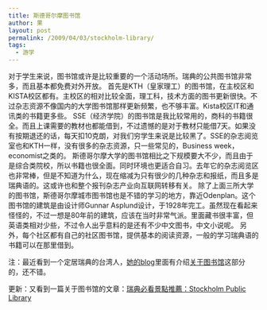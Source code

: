 ```yaml
---
title: 斯德哥尔摩图书馆
author: 果
layout: post
permalink: /2009/04/03/stockholm-library/
tags:
  - 游学
---
```

对于学生来说，图书馆或许是比较重要的一个活动场所。瑞典的公共图书馆非常多，而且基本都免费对外开放。 
首先是KTH（皇家理工）的图书馆，在主校区和KISTA校区都有。主校区的相对比较全面，理工科，技术方面的图书更新很快。不过杂志资源不像国内的大学图书馆那样更新频繁，也不够丰富。Kista校区IT和通讯类的书籍更多些。 
SSE（经济学院）的图书馆是我比较常用的，商科的书籍很全。而且上课需要的教材也都能借到，不过遗憾的是对于教材只能借7天。如果没有按期退还的话，每天扣10克朗，对我们穷学生来说是比较黑了。SSE的杂志阅览室也和KTH一样，没有很多的杂志资源，只一些常见的，Business week，economist之类的。 
斯德哥尔摩大学的图书馆相比之下规模要大不少，而且由于是综合类院校，所以书籍也很全面。同时环境也更适合自习。去年它的杂志阅览区也非常棒，但是不知道为什么，现在缩减为只有很少的几种杂志和报纸，而且多是瑞典语的。这或许也和整个报刊杂志产业向互联网转移有关。 
除了上面三所大学的图书馆，斯德哥尔摩城市图书馆也是不错的学习的地方，靠近Odenplan。这个图书馆的建筑是由设计师Gunnar Asplund设计，于1928年完工。虽然现在看起来怪怪的，不过一想是80年前的建筑，应该在当时非常气派。里面藏书很丰富，但英语类相对少些，不过令人出乎意料的是还有不少中文图书，中文小说呢。 
另外，每个社区都有自己的社区图书馆，提供基本的阅读资源，一般的学习瑞典语的书籍可以在那里借到。

注：最近看到一个定居瑞典的台湾人，[她的blog][1]里面有介绍[关于图书馆][2]这部分的，还不错。

更新：又看到一篇关于图书馆的文章：[瑞典必看景點推薦：Stockholm Public Library](http://casychen.blogspot.com/2008/02/stockholm-public-library.html)

 [1]: http://blog.yam.com/user/sweetchoklad.html
 [2]: http://www.vitaiwan.se/modules/news/article.php?storyid=51